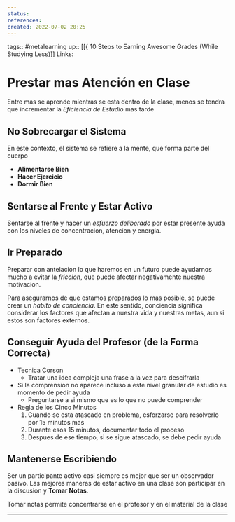 ```yaml
---
status:
references:
created: 2022-07-02 20:25
---
```

tags:: #metalearning
up:: [[{ 10 Steps to Earning Awesome Grades (While Studying Less)]]
Links: 
# Prestar mas Atención en Clase
Entre mas se aprende mientras se esta dentro de la clase, menos se tendra que incrementar la *Eficiencia de Estudio* mas tarde

## No Sobrecargar el Sistema
En este contexto, el sistema se refiere a la mente, que forma parte del cuerpo

- **Alimentarse Bien**
- **Hacer Ejercicio**
- **Dormir Bien**

## Sentarse al Frente y Estar Activo
Sentarse al frente y hacer un *esfuerzo deliberado* por estar presente ayuda con los niveles de concentracion, atencion y energia.

## Ir Preparado
Preparar con antelacion lo que haremos en un futuro puede ayudarnos mucho a evitar la *friccion*, que puede afectar negativamente nuestra motivacion.

Para asegurarnos de que estamos preparados lo mas posible, se puede crear un *habito de conciencia*. En este sentido, conciencia significa considerar los factores que afectan a nuestra vida y nuestras metas, aun si estos son factores externos.

## Conseguir Ayuda del Profesor (de la Forma Correcta)
- Tecnica Corson
	- Tratar una idea compleja una frase a la vez para descifrarla
- Si la comprension no aparece incluso a este nivel granular de estudio es momento de pedir ayuda
	- Preguntarse a si mismo que es lo que no puede comprender
- Regla de los Cinco Minutos
	1. Cuando se esta atascado en problema, esforzarse para resolverlo por 15 minutos mas
	2. Durante esos 15 minutos, documentar todo el proceso
	3. Despues de ese tiempo, si se sigue atascado, se debe pedir ayuda

## Mantenerse Escribiendo
Ser un participante activo casi siempre es mejor que ser un observador pasivo. Las mejores maneras de estar activo en una clase son participar en la discusion y **Tomar Notas**.

Tomar notas permite concentrarse en el profesor y en el material de la clase

___
